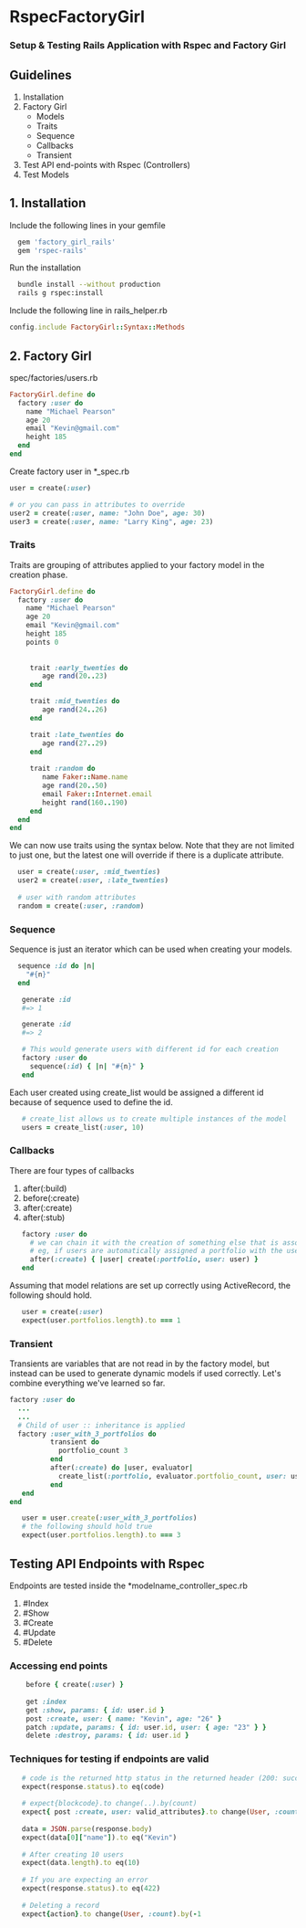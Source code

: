 # RspecFactoryGirl

### Setup & Testing Rails Application with Rspec and Factory Girl

## Guidelines

1. Installation
2. Factory Girl 
    * Models
    * Traits
    * Sequence
    * Callbacks
    * Transient
3. Test API end-points with Rspec (Controllers)
4. Test Models


## 1. Installation

Include the following lines in your gemfile
```ruby
  gem 'factory_girl_rails'
  gem 'rspec-rails'
```
Run the installation
```bash
  bundle install --without production
  rails g rspec:install
```
Include the following line in rails_helper.rb 
```ruby
config.include FactoryGirl::Syntax::Methods
```

## 2. Factory Girl

spec/factories/users.rb
```ruby
FactoryGirl.define do
  factory :user do
    name "Michael Pearson"
    age 20
    email "Kevin@gmail.com"
    height 185
  end
end
```
Create factory user in *_spec.rb
```ruby
user = create(:user)

# or you can pass in attributes to override 
user2 = create(:user, name: "John Doe", age: 30)
user3 = create(:user, name: "Larry King", age: 23)
```

### Traits
Traits are grouping of attributes applied to your factory model in the creation phase.

```ruby
FactoryGirl.define do
  factory :user do
    name "Michael Pearson"
    age 20
    email "Kevin@gmail.com"
    height 185
    points 0
    
  
     trait :early_twenties do
        age rand(20..23)
     end

     trait :mid_twenties do
        age rand(24..26)
     end

     trait :late_twenties do
        age rand(27..29)
     end
     
     trait :random do
        name Faker::Name.name
        age rand(20..50)
        email Faker::Internet.email
        height rand(160..190)
     end
  end
end
```
We can now use traits using the syntax below. Note that they are not limited to just one, but the latest one will override if there 
is a duplicate attribute.

```ruby
  user = create(:user, :mid_twenties)
  user2 = create(:user, :late_twenties)
  
  # user with random attributes
  random = create(:user, :random)
```

### Sequence
Sequence is just an iterator which can be used when creating your models.

```ruby
  sequence :id do |n|
    "#{n}"
  end

   generate :id
   #=> 1

   generate :id
   #=> 2

   # This would generate users with different id for each creation
   factory :user do 
     sequence(:id) { |n| "#{n}" }
   end 
```
Each user created using create_list would be assigned a different id because of sequence used to define the id.
```ruby
   # create_list allows us to create multiple instances of the model
   users = create_list(:user, 10)
```

### Callbacks
There are four types of callbacks
   1. after(:build)
   2. before(:create)
   3. after(:create)
   4. after(:stub) 
   
```ruby
   factory :user do
     # we can chain it with the creation of something else that is associated with the user
     # eg, if users are automatically assigned a portfolio with the user_id
     after(:create) { |user| create(:portfolio, user: user) }
   end
```
Assuming that model relations are set up correctly using ActiveRecord, the following should hold.
```ruby
   user = create(:user)
   expect(user.portfolios.length).to === 1
```

### Transient
Transients are variables that are not read in by the factory model, but instead can be used to generate dynamic models if used correctly.
Let's combine everything we've learned so far.

```ruby
factory :user do
  ...
  ...
  # Child of user :: inheritance is applied
  factory :user_with_3_portfolios do   
          transient do
            portfolio_count 3
          end
          after(:create) do |user, evaluator|
            create_list(:portfolio, evaluator.portfolio_count, user: user)
          end
   end
end
```

```ruby
   user = user.create(:user_with_3_portfolios)
   # the following should hold true
   expect(user.portfolios.length).to === 3  
```

## Testing API Endpoints with Rspec

Endpoints are tested inside the *modelname_controller_spec.rb

   1. #Index
   2. #Show
   3. #Create
   4. #Update
   5. #Delete

### Accessing end points
```ruby
    before { create(:user) }
    
    get :index
    get :show, params: { id: user.id }  
    post :create, user: { name: "Kevin", age: "26" }
    patch :update, params: { id: user.id, user: { age: "23" } }
    delete :destroy, params: { id: user.id } 
```
### Techniques for testing if endpoints are valid
```ruby
   # code is the returned http status in the returned header (200: success, 400: bad request, 422: unprocessible entity)
   expect(response.status).to eq(code) 
   
   # expect{blockcode}.to change(..).by(count)
   expect{ post :create, user: valid_attributes}.to change(User, :count).by(1)
   
   data = JSON.parse(response.body)
   expect(data[0]["name"]).to eq("Kevin")
   
   # After creating 10 users
   expect(data.length).to eq(10)
   
   # If you are expecting an error
   expect(response.status).to eq(422)
   
   # Deleting a record
   expect{action}.to change(User, :count).by(-1
```
